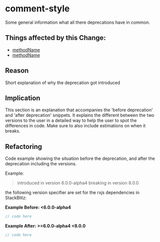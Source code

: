 <!-- ruid-groups

- master:
  - /tree/master/deprecation-comments/crawled.ts#L6
  - /tree/master/deprecation-comments/crawled.ts#L14
  - /tree/master/deprecation-comments/crawled.ts#L24
  - /tree/master/deprecation-comments/crawled.ts#L29
  - /tree/master/deprecation-comments/crawled.ts#L34

ruid-groups -->

# comment-style

Some general information what all there deprecations have in common.

## Things affected by this Change:

- [methodName](url)
- [methodName](url)

## Reason

Short explanation of why the deprecation got introduced

## Implication

This section is an explanation that accompanies the 'before deprecation' and 'after deprecation' snippets.
It explains the different between the two versions to the user in a detailed way to help the user to spot the differences in code.
Make sure to also include estimations on when it breaks.

## Refactoring

Code example showing the situation before the deprecation, and after the deprecation including the versions.

Example:

> introduced in version 6.0.0-alpha4
> breaking in version 8.0.0

the following version specifier are set for the rxjs dependencies in StackBlitz:

**Example Before: <6.0.0-alpha4**

```ts
// code here
```

**Example After: >=6.0.0-alpha4 <8.0.0**

```ts
// code here
```